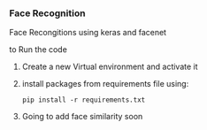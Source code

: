 ### Face Recognition

Face Recongitions using keras and facenet


to Run the code 
1. Create a new Virtual environment and activate it
2. install packages from requirements file using:

     `pip install -r requirements.txt`

3. Going to add face similarity soon
